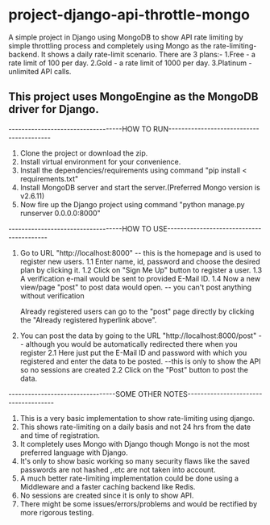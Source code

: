 # project-django-api-throttle-mongo
A simple project in Django using MongoDB to show API rate limiting by simple throttling process and completely using Mongo as the rate-limiting-backend. It shows a daily rate-limit scenario. There are 3 plans:-
1.Free - a rate limit of 100 per day.
2.Gold - a rate limit of 1000 per day.
3.Platinum - unlimited API calls.

## This project uses MongoEngine as the MongoDB driver for Django.


-----------------------------------HOW TO RUN-----------------------------------------

1. Clone the project or download the zip.
2. Install virtual environment for your convenience.
3. Install the dependencies/requirements using command "pip install < requirements.txt"
4. Install MongoDB server and start the server.(Preferred Mongo version is v2.6.11)
5. Now fire up the Django project using command "python manage.py runserver 0.0.0.0:8000"


-----------------------------------HOW TO USE-----------------------------------------

1. Go to URL "http://localhost:8000"  -- this is the homepage and is used to register new users.
	1.1 Enter name, id, password and choose the desired plan by clicking it.
	1.2 Click on "Sign Me Up" button to register a user.
	1.3 A verification e-mail would be sent to provided E-Mail ID.
	1.4 Now a new view/page "post" to post data would open. -- you can't post anything without verification
	
	Already registered users can go to the "post" page directly by clicking the "Already registered hyperlink above".

2. You can post the data by going to the URL "http://localhost:8000/post" -- although you would be automatically redirected there when you register	
	2.1 Here just put the E-Mail ID and password with which you registered and enter the data to be posted. --this is only to show the API so no sessions are created
	2.2 Click on the "Post" button to post the data.



---------------------------------SOME OTHER NOTES-------------------------------------

1. This is a very basic implementation to show rate-limiting using django.
2. This shows rate-limiting on a daily basis and not 24 hrs from the date and time of registration.	
3. It completely uses Mongo with Django though Mongo is not the most preferred language with Django.
4. It's only to show basic working so many security flaws like the saved passwords are not hashed ,.etc are not taken into account.
5. A much better rate-limiting implementation could be done using a Middleware and a faster caching backend like Redis.
6. No sessions are created since it is only to show API.
7. There might be some issues/errors/problems and would be rectified by more rigorous testing.